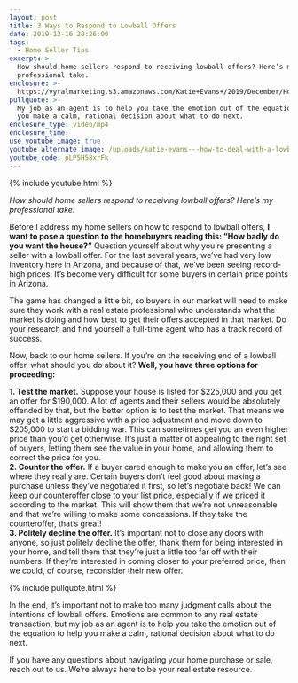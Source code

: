 ```yaml
---
layout: post
title: 3 Ways to Respond to Lowball Offers
date: 2019-12-16 20:26:00
tags:
  - Home Seller Tips
excerpt: >-
  How should home sellers respond to receiving lowball offers? Here’s my
  professional take.
enclosure: >-
  https://vyralmarketing.s3.amazonaws.com/Katie+Evans+/2019/December/How+to+Deal+with+a+Lowball+Offer.mp4
pullquote: >-
  My job as an agent is to help you take the emotion out of the equation to help
  you make a calm, rational decision about what to do next.
enclosure_type: video/mp4
enclosure_time:
use_youtube_image: true
youtube_alternate_image: /uploads/katie-evans---how-to-deal-with-a-lowball-offer-youtube.jpg
youtube_code: pLP5H58xrFk
---
```


{% include youtube.html %}

*How should home sellers respond to receiving lowball offers? Here’s my professional take.*

Before I address my home sellers on how to respond to lowball offers, **I want to pose a question to the homebuyers reading this: “How badly do you want the house?”** Question yourself about why you’re presenting a seller with a lowball offer. For the last several years, we’ve had very low inventory here in Arizona, and because of that, we’ve been seeing record-high prices. It’s become very difficult for some buyers in certain price points in Arizona.&nbsp;

The game has changed a little bit, so buyers in our market will need to make sure they work with a real estate professional who understands what the market is doing and how best to get their offers accepted in that market. Do your research and find yourself a full-time agent who has a track record of success.

Now, back to our home sellers. If you’re on the receiving end of a lowball offer, what should you do about it? **Well, you have three options for proceeding:**

**1\. Test the market.** Suppose your house is listed for $225,000 and you get an offer for $190,000. A lot of agents and their sellers would be absolutely offended by that, but the better option is to test the market. That means we may get a little aggressive with a price adjustment and move down to $205,000 to start a bidding war. This can sometimes get you an even higher price than you’d get otherwise. It’s just a matter of appealing to the right set of buyers, letting them see the value in your home, and allowing them to correct the price for you.<br>**2\. Counter the offer.** If a buyer cared enough to make you an offer, let’s see where they really are. Certain buyers don’t feel good about making a purchase unless they’ve negotiated it first, so let’s negotiate back\! We can keep our counteroffer close to your list price, especially if we priced it according to the market. This will show them that we’re not unreasonable and that we’re willing to make some concessions. If they take the counteroffer, that’s great\!&nbsp;<br>**3\. Politely decline the offer.** It’s important not to close any doors with anyone, so just politely decline the offer, thank them for being interested in your home, and tell them that they’re just a little too far off with their numbers. If they’re interested in coming closer to your preferred price, then we could, of course, reconsider their new offer.

{% include pullquote.html %}&nbsp;

In the end, it’s important not to make too many judgment calls about the intentions of lowball offers. Emotions are common to any real estate transaction, but my job as an agent is to help you take the emotion out of the equation to help you make a calm, rational decision about what to do next.

If you have any questions about navigating your home purchase or sale, reach out to us. We’re always here to be your real estate resource.